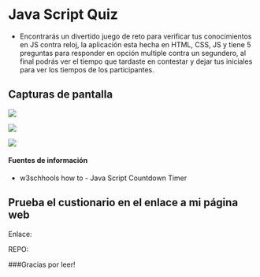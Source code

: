 # Java Script Quiz

- Encontrarás un divertido juego de reto para verificar tus conocimientos en JS contra reloj, la aplicación esta hecha en HTML, CSS, JS y tiene 5 preguntas para responder en opción multiple contra un segundero, al final podrás ver el tiempo que tardaste en contestar y dejar tus iniciales para ver los tiempos de los participantes.
 

## Capturas de pantalla

![](https://scontent.fntr11-1.fna.fbcdn.net/v/t39.30808-6/310946710_6072978516050119_7504118932564341352_n.jpg?_nc_cat=104&ccb=1-7&_nc_sid=730e14&_nc_ohc=xM1M8IGdMP0AX_5R_Yl&_nc_ht=scontent.fntr11-1.fna&oh=00_AT_ZyRqSVDCwfNgrRSCmofhilDQsohryBVtKPGgDunkwZg&oe=6342C730)

![](https://scontent.fntr11-1.fna.fbcdn.net/v/t39.30808-6/311145503_6072988209382483_8755686416032102919_n.jpg?_nc_cat=103&ccb=1-7&_nc_sid=730e14&_nc_ohc=3Q4BGmXdCJUAX_ID6GD&_nc_ht=scontent.fntr11-1.fna&oh=00_AT-ZtcBtqKPIBQQ1lJ55r60TCTv_DCAQCQfu6yk-4gFohQ&oe=63425EC9)

![](https://scontent.fntr11-1.fna.fbcdn.net/v/t39.30808-6/310961626_6072995482715089_6448242366191000188_n.jpg?_nc_cat=102&ccb=1-7&_nc_sid=730e14&_nc_ohc=j9MSgkwDk9IAX9TU_Z_&_nc_ht=scontent.fntr11-1.fna&oh=00_AT-huh1Y5vFuse9wxy6vPfMxZgo_mX3l-VvplHZ-U9IuUQ&oe=6343953C)

#### Fuentes de información
- w3schhools how to - Java Script Countdown Timer
## Prueba el custionario en el enlace a mi página web
Enlace:

REPO:

###Gracias por leer!